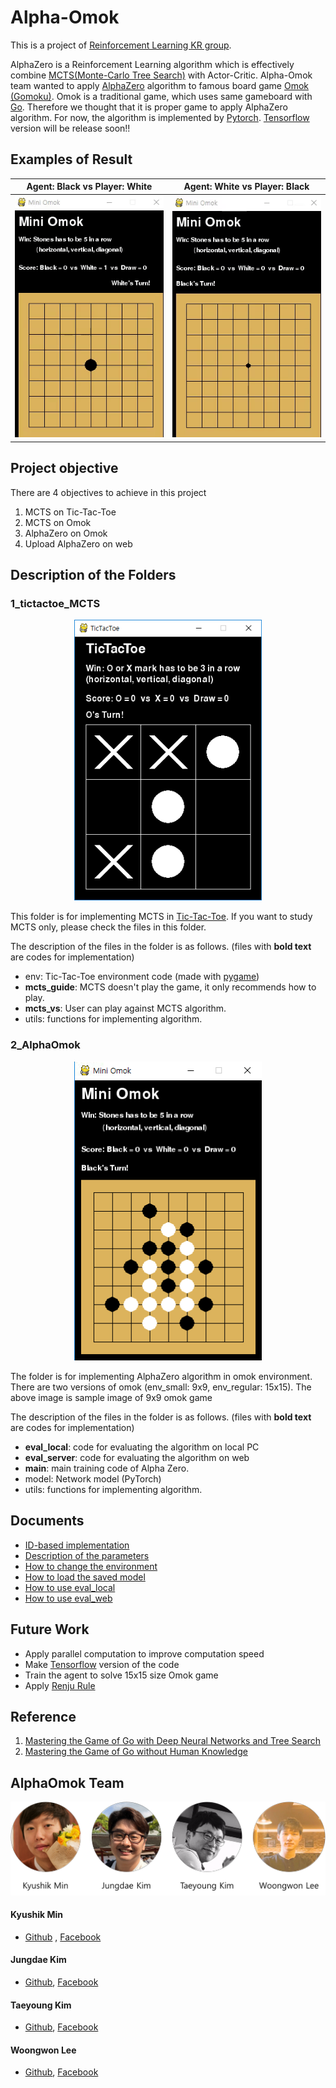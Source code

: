# Alpha-Omok
This is a project of [Reinforcement Learning KR group](https://www.facebook.com/groups/ReinforcementLearningKR/).

AlphaZero is a Reinforcement Learning algorithm which is effectively combine [MCTS(Monte-Carlo Tree Search)](https://en.wikipedia.org/wiki/Monte_Carlo_tree_search) with Actor-Critic. Alpha-Omok team wanted to apply [AlphaZero](https://deepmind.com/blog/alphago-zero-learning-scratch/) algorithm to famous board game [Omok (Gomoku)](https://en.wikipedia.org/wiki/Gomoku). Omok is a traditional game, which uses same gameboard with [Go](https://en.wikipedia.org/wiki/Go_(game)). Therefore we thought that it is proper game to apply AlphaZero algorithm.  For now, the algorithm is implemented by [Pytorch](https://pytorch.org/). [Tensorflow](https://www.tensorflow.org) version will be release soon!! 



## Examples of Result

|                Agent: Black vs Player: White                 |                Agent: White vs Player: Black                 |
| :----------------------------------------------------------: | :----------------------------------------------------------: |
| <img src="./image/AgentWin1_speed.gif" width="300" alt="Play Demo (Agent win)" /> | <img src="./image/Draw_Speed.gif" width="300" alt="Play Demo (Agent win)" /> |



## Project objective
There are 4 objectives to achieve in this project  
1. MCTS on Tic-Tac-Toe
2. MCTS on Omok
3. AlphaZero on Omok
4. Upload AlphaZero on web



## Description of the Folders

### 1_tictactoe_MCTS

<p align= "center">
  <img src="./image/tictactoe.PNG" width="300" alt="TicTacToe Image" />
</p>

 This folder is for implementing MCTS in [Tic-Tac-Toe](https://en.wikipedia.org/wiki/Tic-tac-toe). If you want to study MCTS only, please check the files in this folder. <br>

The description of the files in the folder is as follows. (files with **bold text** are codes for implementation)

- env: Tic-Tac-Toe environment code (made with [pygame](https://www.pygame.org/news))
- **mcts_guide**: MCTS doesn't play the game, it only recommends how to play. 
- **mcts_vs**: User can play against MCTS algorithm. 
- utils: functions for implementing algorithm. 



### 2_AlphaOmok

<p align= "center">
  <img src="./image/mini_omok_game.png" width="300" alt="mini omok Image" />
</p>

  The folder is for implementing AlphaZero algorithm in omok environment. There are two versions of omok (env_small: 9x9, env_regular: 15x15). The above image is sample image of 9x9 omok game <br>

 The description of the files in the folder is as follows. (files with **bold text** are codes for implementation)

- **eval_local**: code for evaluating the algorithm on local PC
- **eval_server**: code for evaluating the algorithm on web
- **main**: main training code of Alpha Zero. 
- model: Network model (PyTorch)
- utils: functions for implementing algorithm. 



## Documents

- [ID-based implementation]()
- [Description of the parameters]()
- [How to change the environment]()
- [How to load the saved model]()
- [How to use eval_local]()
- [How to use eval_web]()



## Future Work

- Apply parallel computation to improve computation speed
- Make [Tensorflow](https://www.tensorflow.org) version of the code
- Train the agent to solve 15x15 size Omok game
- Apply [Renju Rule](https://en.wikipedia.org/wiki/Renju)



## Reference

1. [Mastering the Game of Go with Deep Neural Networks and Tree Search](https://storage.googleapis.com/deepmind-media/alphago/AlphaGoNaturePaper.pdf)
2. [Mastering the Game of Go without Human Knowledge](https://www.nature.com/articles/nature24270)



## AlphaOmok Team

<p align= "center">
  <img src="./image/alphaomok_team.png" width="700" alt="mini omok team" />
</p>



#### Kyushik Min

- [Github](https://github.com/Kyushik) , [Facebook](https://www.facebook.com/kyushik.min)

#### Jungdae Kim

- [Github](https://github.com/kekmodel), [Facebook](https://www.facebook.com/kekmodel)

#### Taeyoung Kim

- [Github](https://github.com/tykimos), [Facebook](https://www.facebook.com/tykimo?fb_dtsg_ag=Ady1EHqKnlcLT-zAFbaUyDBb3rkcn83lfcN0FlNww_4yow%3AAdyPwQKxu7-xgSCkXX8Ui4lfc_2Cj1qYPXKS3-S1TtbIHQ)

#### Woongwon Lee

- [Github](https://github.com/dnddnjs), [Facebook](https://www.facebook.com/dnddnjs?fb_dtsg_ag=Ady1EHqKnlcLT-zAFbaUyDBb3rkcn83lfcN0FlNww_4yow%3AAdyPwQKxu7-xgSCkXX8Ui4lfc_2Cj1qYPXKS3-S1TtbIHQ)

